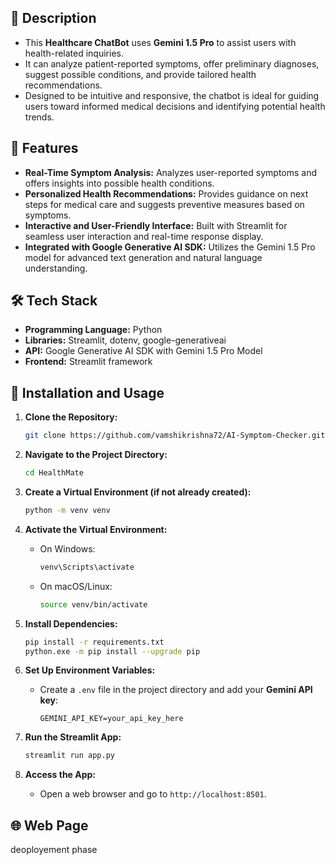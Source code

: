 ## 📜 Description

- This **Healthcare ChatBot** uses **Gemini 1.5 Pro** to assist users with health-related inquiries.
- It can analyze patient-reported symptoms, offer preliminary diagnoses, suggest possible conditions, and provide tailored health recommendations.
- Designed to be intuitive and responsive, the chatbot is ideal for guiding users toward informed medical decisions and identifying potential health trends.



## 🌟 Features

- **Real-Time Symptom Analysis:** Analyzes user-reported symptoms and offers insights into possible health conditions.
- **Personalized Health Recommendations:** Provides guidance on next steps for medical care and suggests preventive measures based on symptoms.
- **Interactive and User-Friendly Interface:** Built with Streamlit for seamless user interaction and real-time response display.
- **Integrated with Google Generative AI SDK:** Utilizes the Gemini 1.5 Pro model for advanced text generation and natural language understanding.

## 🛠️ Tech Stack

- **Programming Language:** Python
- **Libraries:** Streamlit, dotenv, google-generativeai
- **API:** Google Generative AI SDK with Gemini 1.5 Pro Model
- **Frontend:** Streamlit framework

## 🚀 Installation and Usage

1. **Clone the Repository:**
   ```bash
   git clone https://github.com/vamshikrishna72/AI-Symptom-Checker.git
   ```

2. **Navigate to the Project Directory:**
   ```bash
   cd HealthMate
   ```

3. **Create a Virtual Environment (if not already created):**
   ```bash
   python -m venv venv
   ```

4. **Activate the Virtual Environment:**
   - On Windows:
     ```bash
     venv\Scripts\activate
     ```
   - On macOS/Linux:
     ```bash
     source venv/bin/activate
     ```

5. **Install Dependencies:**
   ```bash
   pip install -r requirements.txt
   python.exe -m pip install --upgrade pip
   ```

6. **Set Up Environment Variables:**
   - Create a `.env` file in the project directory and add your **Gemini API key**:
     ```plaintext
     GEMINI_API_KEY=your_api_key_here
     ```

7. **Run the Streamlit App:**
   ```bash
   streamlit run app.py
   ```

8. **Access the App:**
   - Open a web browser and go to `http://localhost:8501`.

## 🌐 Web Page

   deoployement phase
